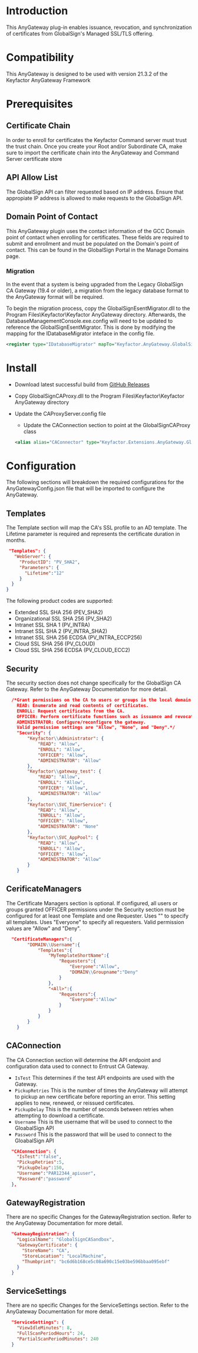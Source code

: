 # Introduction
This AnyGateway plug-in enables issuance, revocation, and synchronization of certificates from GlobalSign's Managed SSL/TLS offering. 

# Compatibility
This AnyGateway is designed to be used with version 21.3.2 of the Keyfactor AnyGateway Framework

# Prerequisites

## Certificate Chain

In order to enroll for certificates the Keyfactor Command server must trust the trust chain. Once you create your Root and/or Subordinate CA, make sure to import the certificate chain into the AnyGateway and Command Server certificate store

## API Allow List
The GlobalSign API can filter requested based on IP address.  Ensure that appropiate IP address is allowed to make requests to the GlobalSign API.

## Domain Point of Contact
This AnyGateway plugin uses the contact information of the GCC Domain point of contact when enrolling for certificates.  These fields are required to submit and enrollment and must be populated on the Domain's point of contact. This can be found in the GlobalSign Portal in the Manage Domains page. 

### Migration
In the event that a system is being upgraded from the Legacy GlobalSign CA Gateway (19.4 or older), a migration from the legacy database format to the AnyGateway format will be required. 

To begin the migration process, copy the GlobalSignEsentMigrator.dll to the Program Files\Keyfactor\Keyfactor AnyGateway directory. Afterwards, the DatabaseManagementConsole.exe.config will need to be updated to reference the GlobalSignEsentMigrator.  This is done by modifying the mapping for the IDatabaseMigrator inteface in the config file. 
```xml
<register type="IDatabaseMigrator" mapTo="Keyfactor.AnyGateway.GlobalSign.Database.GlobalSignEsentMigrator, GlobalSignEsentMigrator" />
```


# Install
* Download latest successful build from [GitHub Releases](/releases/latest)

* Copy GlobalSignCAProxy.dll to the Program Files\Keyfactor\Keyfactor AnyGateway directory

* Update the CAProxyServer.config file
  * Update the CAConnection section to point at the GlobalSignCAProxy class
  ```xml
  <alias alias="CAConnector" type="Keyfactor.Extensions.AnyGateway.GlobalSign.GlobalSignCAProxy, GlobalSignCAProxy"/>
  ```

# Configuration
The following sections will breakdown the required configurations for the AnyGatewayConfig.json file that will be imported to configure the AnyGateway.

## Templates
The Template section will map the CA's SSL profile to an AD template. The Lifetime parameter is required and represents the certificate duration in months. 
 ```json
  "Templates": {
	"WebServer": {
      "ProductID": "PV_SHA2",
      "Parameters": {
		"Lifetime":"12"
      }
   }
}
 ```
 The following product codes are supported:
 * Extended SSL SHA 256 (PEV_SHA2)
 * Organizational SSL SHA 256 (PV_SHA2)
 * Intranet SSL SHA 1 (PV_INTRA)
 * Intranet SSL SHA 2 (PV_INTRA_SHA2)
 * Intranet SSL SHA 256 ECDSA (PV_INTRA_ECCP256)
 * Cloud SSL SHA 256 (PV_CLOUD)
 * Cloud SSL SHA 256 ECDSA (PV_CLOUD_ECC2)
 
 
## Security
The security section does not change specifically for the GlobalSign CA Gateway.  Refer to the AnyGateway Documentation for more detail.
```json
  /*Grant permissions on the CA to users or groups in the local domain.
	READ: Enumerate and read contents of certificates.
	ENROLL: Request certificates from the CA.
	OFFICER: Perform certificate functions such as issuance and revocation. This is equivalent to "Issue and Manage" permission on the Microsoft CA.
	ADMINISTRATOR: Configure/reconfigure the gateway.
	Valid permission settings are "Allow", "None", and "Deny".*/
    "Security": {
        "Keyfactor\\Administrator": {
            "READ": "Allow",
            "ENROLL": "Allow",
            "OFFICER": "Allow",
            "ADMINISTRATOR": "Allow"
        },
        "Keyfactor\\gateway_test": {
            "READ": "Allow",
            "ENROLL": "Allow",
            "OFFICER": "Allow",
            "ADMINISTRATOR": "Allow"
        },		
        "Keyfactor\\SVC_TimerService": {
            "READ": "Allow",
            "ENROLL": "Allow",
            "OFFICER": "Allow",
            "ADMINISTRATOR": "None"
        },
        "Keyfactor\\SVC_AppPool": {
            "READ": "Allow",
            "ENROLL": "Allow",
            "OFFICER": "Allow",
            "ADMINISTRATOR": "Allow"
        }
    }
```
## CerificateManagers
The Certificate Managers section is optional.
	If configured, all users or groups granted OFFICER permissions under the Security section
	must be configured for at least one Template and one Requester. 
	Uses "<All>" to specify all templates. Uses "Everyone" to specify all requesters.
	Valid permission values are "Allow" and "Deny".
```json
  "CertificateManagers":{
		"DOMAIN\\Username":{
			"Templates":{
				"MyTemplateShortName":{
					"Requesters":{
						"Everyone":"Allow",
						"DOMAIN\\Groupname":"Deny"
					}
				},
				"<All>":{
					"Requesters":{
						"Everyone":"Allow"
					}
				}
			}
		}
	}
```
## CAConnection
The CA Connection section will determine the API endpoint and configuration data used to connect to Entrust CA Gateway. 
* ```IsTest```
This determines if the test API endpoints are used with the Gateway.  
* ```PickupRetries```
This is the number of times the AnyGateway will attempt to pickup an new certificate before reporting an error. This setting applies to new, renewed, or reissued certificates. 
* ```PickupDelay```
This is the number of seconds between retries when attempting to download a certificate. 
* ```Username```
This is the username that will be used to connect to the GloabalSign API
* ```Password```
This is the password that will be used to connect to the GloabalSign API

```json
  "CAConnection": {
	"IsTest":"false",
	"PickupRetries":5,
	"PickupDelay":150,
	"Username":"PAR12344_apiuser",
	"Password":"password"
  },
```
## GatewayRegistration
There are no specific Changes for the GatewayRegistration section. Refer to the AnyGateway Documentation for more detail.
```json
  "GatewayRegistration": {
    "LogicalName": "GlobalSignCASandbox",
    "GatewayCertificate": {
      "StoreName": "CA",
      "StoreLocation": "LocalMachine",
      "Thumbprint": "bc6d6b168ce5c08a690c15e03be596bbaa095ebf"
    }
  }
```

## ServiceSettings
There are no specific Changes for the ServiceSettings section. Refer to the AnyGateway Documentation for more detail.
```json
  "ServiceSettings": {
    "ViewIdleMinutes": 8,
    "FullScanPeriodHours": 24,
	"PartialScanPeriodMinutes": 240 
  }
```
